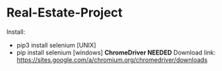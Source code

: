 # Real-Estate-Project

Install: 
- pip3 install selenium [UNIX]
- pip install selenium [windows]
**ChromeDriver NEEDED** Download link: https://sites.google.com/a/chromium.org/chromedriver/downloads
